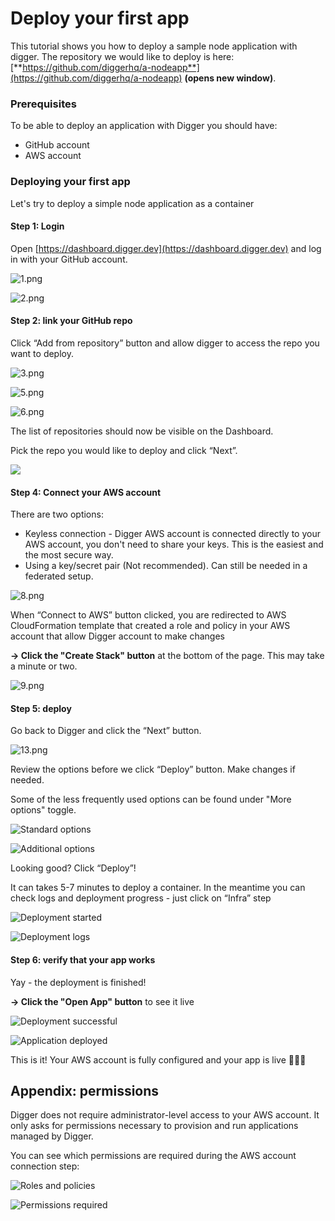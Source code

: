 # Deploy your first app

This tutorial shows you how to deploy a sample node application with digger. The repository we would like to deploy is here: [**https://github.com/diggerhq/a-nodeapp**](https://github.com/diggerhq/a-nodeapp) **(opens new window)**.

### **Prerequisites**

To be able to deploy an application with Digger you should have:

* GitHub account
* AWS account

### **Deploying your first app**

Let's try to deploy a simple node application as a container

#### Step 1: Login

Open [https://dashboard.digger.dev](https://dashboard.digger.dev) and log in with your GitHub account.

![1.png](<../.gitbook/assets/1 (1).png>)

![2.png](<../.gitbook/assets/2 (1).png>)

#### Step 2: link your GitHub repo

Click “Add from repository” button and allow digger to access the repo you want to deploy.

![3.png](<../.gitbook/assets/3 (1).png>)

![5.png](<../.gitbook/assets/5 (1).png>)

![6.png](../.gitbook/assets/6.png)

The list of repositories should now be visible on the Dashboard.

Pick the repo you would like to deploy and click “Next”.

![](../.gitbook/assets/7.png)

#### Step 4: Connect your AWS account

There are two options:

* Keyless connection - Digger AWS account is connected directly to your AWS account, you don't need to share your keys. This is the easiest and the most secure way.
* Using a key/secret pair (Not recommended). Can still be needed in a federated setup.

![8.png](../.gitbook/assets/8.png)

When “Connect to AWS” button clicked, you are redirected to AWS CloudFormation template that created a role and policy in your AWS account that allow Digger account to make changes

**-> Click the "Create Stack" button** at the bottom of the page. This may take a minute or two.

![9.png](../.gitbook/assets/9.png)

#### Step 5: deploy

Go back to Digger and click the “Next” button.

![13.png](<../.gitbook/assets/13 (1).png>)

Review the options before we click “Deploy” button. Make changes if needed.

Some of the less frequently used options can be found under "More options" toggle.

![Standard options](../.gitbook/assets/14.png)

![Additional options](<../.gitbook/assets/15 (1).png>)

Looking good? Click “Deploy”!&#x20;

It can takes 5-7 minutes to deploy a container. In the meantime you can check logs and deployment progress - just click on “Infra” step

![Deployment started](<../.gitbook/assets/16 (1).png>)

![Deployment logs](<../.gitbook/assets/17 (1).png>)

#### Step 6: verify that your app works

Yay - the deployment is finished!

**-> Click the "Open App" button** to see it live

![Deployment successful](<../.gitbook/assets/18 (1).png>)

![Application deployed](<../.gitbook/assets/19 (1).png>)

This is it! Your AWS account is fully configured and your app is live 🎉🎉🎉

## Appendix: permissions

Digger does not require administrator-level access to your AWS account. It only asks for permissions necessary to provision and run applications managed by Digger.

You can see which permissions are required during the AWS account connection step:

![Roles and policies](../.gitbook/assets/aws-policy.png)

![Permissions required](../.gitbook/assets/aws-permissions.png)
